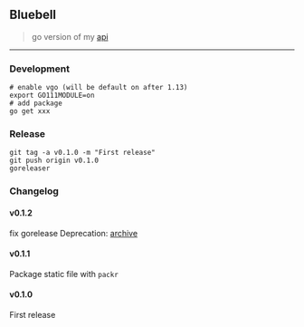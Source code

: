 ## Bluebell
> go version of my [api](https://api.dongfg.com)
-----
### Development
```
# enable vgo (will be default on after 1.13)
export GO111MODULE=on
# add package
go get xxx
```

### Release
```
git tag -a v0.1.0 -m "First release"
git push origin v0.1.0
goreleaser
```

### Changelog
#### v0.1.2
fix gorelease Deprecation: [archive](https://goreleaser.com/deprecations/#archive)
#### v0.1.1
Package static file with `packr`
#### v0.1.0
First release
